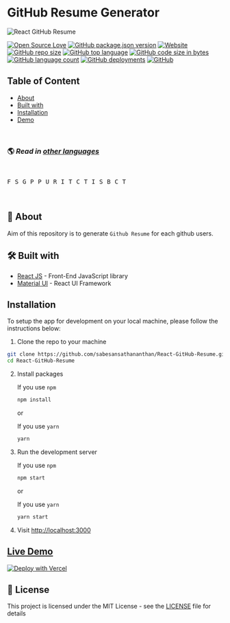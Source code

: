 # GitHub Resume Generator

![React GitHub Resume](./src/assets/readme/screenshot.png)

[![Open Source Love](https://firstcontributions.github.io/open-source-badges/badges/open-source-v1/open-source.svg)](https://github.com/sabesansathananthan/React-GitHub-Resume) [![GitHub package.json version](https://img.shields.io/github/package-json/v/sabesansathananthan/React-GitHub-Resume?color=ff69b4)](https://react-github-resume.vercel.app/) [![Website](https://img.shields.io/website?down_color=critical&up_color=blueviolet&url=https%3A%2F%2Freact-github-resume.vercel.app%2F)](https://react-github-resume.vercel.app/) [![GitHub repo size](https://img.shields.io/github/repo-size/sabesansathananthan/React-GitHub-Resume)](https://github.com/sabesansathananthan/React-GitHub-Resume) [![GitHub top language](https://img.shields.io/github/languages/top/sabesansathananthan/React-GitHub-Resume?color=yellow)](https://github.com/sabesansathananthan/React-GitHub-Resume/search?l=JavaScript&type=code) [![GitHub code size in bytes](https://img.shields.io/github/languages/code-size/sabesansathananthan/React-GitHub-Resume?color=lightgrey)](https://github.com/sabesansathananthan/React-GitHub-Resume/tree/master/src) [![GitHub language count](https://img.shields.io/github/languages/count/sabesansathananthan/React-GitHub-Resume?color=orange)](https://github.com/sabesansathananthan/React-GitHub-Resume) [![GitHub deployments](https://img.shields.io/github/deployments/sabesansathananthan/React-GitHub-Resume/Production)](https://github.com/sabesansathananthan/React-GitHub-Resume/deployments) [![GitHub](https://img.shields.io/github/license/sabesansathananthan/React-GitHub-Resume?color=9cf)](./LICENSE)

## Table of Content

- [About](#about)
- [Built with](#built-with)
- [Installation](#installation)
- [Demo](#live-demo)

<br>

### 🌎 _Read in [other languages](./translations/Translations.md)_

<br>

<kbd>[<img title="French" alt="French" src="https://cdn.staticaly.com/gh/hjnilsson/country-flags/master/svg/fr.svg" height="14">](./translations/README.fr.md)</kbd>
<kbd>[<img title="Spanish" alt="Spanish" src="https://cdn.staticaly.com/gh/hjnilsson/country-flags/master/svg/es.svg" height="14">](./translations/README.es.md)</kbd>
<kbd>[<img title="German" alt="German" src="https://cdn.staticaly.com/gh/hjnilsson/country-flags/master/svg/de.svg" height="14">](./translations/README.de.md)</kbd>
<kbd>[<img title="Portuguese (Brasil)" alt="Portuguese (Brasil)" src="https://cdn.staticaly.com/gh/hjnilsson/country-flags/master/svg/br.svg" height="14">](./translations/README.pt_br.md)</kbd>
<kbd>[<img title="Polish" alt="Polish" src="https://cdn.staticaly.com/gh/hjnilsson/country-flags/master/svg/pl.svg" height="14">](./translations/README.pl.md)</kbd>
<kbd>[<img title="Ukrainian" alt="Ukrainian" src="https://cdn.staticaly.com/gh/hjnilsson/country-flags/master/svg/ua.svg" height="14">](./translations/README.uk.md)</kbd>
<kbd>[<img title="Russian" alt="Russian" src="https://cdn.staticaly.com/gh/hjnilsson/country-flags/master/svg/ru.svg" height="14">](./translations/README.ru.md)</kbd>
<kbd>[<img title="Italian" alt="Italian" src="https://cdn.staticaly.com/gh/hjnilsson/country-flags/master/svg/it.svg" height="14">](./translations/README.it.md)</kbd>
<kbd>[<img title="Telugu" alt="Telugu" src="https://cdn.staticaly.com/gh/hjnilsson/country-flags/master/svg/in.svg" height="14">](./translations/README.te.md)</kbd>
<kbd>[<img title="Czech" alt="Czech" src="https://cdn.staticaly.com/gh/hjnilsson/country-flags/master/svg/cz.svg" height="14">](./translations/README.cs.md)</kbd>
<kbd>[<img title="Tamil" alt="Tamil" src="https://cdn.staticaly.com/gh/hjnilsson/country-flags/master/svg/lk.svg" height="14">](./translations/README.ta.md)</kbd>
<kbd>[<img title="Indonesian" alt="Indonesian" src="https://cdn.staticaly.com/gh/hjnilsson/country-flags/master/svg/id.svg" height="14">](./translations/README.id.md)</kbd>
<kbd>[<img title="Sinhala" alt="Sinhala" src="https://cdn.staticaly.com/gh/hjnilsson/country-flags/master/svg/lk.svg" height="14">](./translations/README.si.md)</kbd>
<kbd>[<img title="Bulgarian" alt="Bulgarian" src="https://cdn.staticaly.com/gh/hjnilsson/country-flags/master/svg/bg.svg" height="14">](./translations/README.bg.md)</kbd>
<kbd>[<img title="Chinese" alt="Chinese" src="https://cdn.staticaly.com/gh/hjnilsson/country-flags/master/svg/cn.svg" height="14">](./translations/README.zh.md)</kbd>
<kbd>[<img title="Turkish" alt="Turkish" src="https://cdn.staticaly.com/gh/hjnilsson/country-flags/master/svg/tr.svg" height="14">](./translations/README.tr.md)</kbd>

<br>

<h2 id='about'>🤔 About</h2>

Aim of this repository is to generate `Github Resume` for each github users.

<h2 id='built-with'>🛠️ Built with</h2>

- [React JS](https://reactjs.org/) - Front-End JavaScript library
- [Material UI](https://material-ui.com/) - React UI Framework

<h2 id='installation'>Installation</h2>

To setup the app for development on your local machine, please follow the instructions below:

1. Clone the repo to your machine

```bash
git clone https://github.com/sabesansathananthan/React-GitHub-Resume.git
cd React-GitHub-Resume
```

2. Install packages

   If you use `npm`

   ```bash
   npm install
   ```

   or

   If you use `yarn`

   ```bash
   yarn
   ```

3. Run the development server

   If you use `npm`

   ```bash
   npm start
   ```

   or

   If you use `yarn`

   ```bash
   yarn start
   ```

4. Visit <http://localhost:3000>

<h2 id='live-demo'><a href="https://react-github-resume.vercel.app/">Live Demo</a></h2>

[![Deploy with Vercel](https://vercel.com/button)](https://vercel.com/new/git/external?repository-url=https://github.com/sabesansathananthan/React-GitHub-Resume)

## 📄 License

This project is licensed under the MIT License - see the [LICENSE](./LICENSE) file for details
